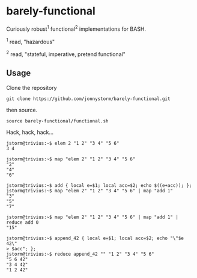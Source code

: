 barely-functional
=====

Curiously robust<sup>1</sup> functional<sup>2</sup> implementations for BASH.

<sup>1</sup> read, "hazardous"

<sup>2</sup> read, "stateful, imperative, pretend functional"

## Usage

Clone the repository

    git clone https://github.com/jonnystorm/barely-functional.git

then source.

    source barely-functional/functional.sh

Hack, hack, hack...

    jstorm@trivius:~$ elem 2 "1 2" "3 4" "5 6"
    3 4

    jstorm@trivius:~$ map "elem 2" "1 2" "3 4" "5 6"
    "2"
    "4"
    "6"

    jstorm@trivius:~$ add { local e=$1; local acc=$2; echo $((e+acc)); };
    jstorm@trivius:~$ map "elem 2" "1 2" "3 4" "5 6" | map "add 1"
    "3"
    "5"
    "7"

    jstorm@trivius:~$ map "elem 2" "1 2" "3 4" "5 6" | map "add 1" | reduce add 0
    "15"

    jstorm@trivius:~$ append_42 { local e=$1; local acc=$2; echo "\"$e 42\"
    > $acc"; };
    jstorm@trivius:~$ reduce append_42 "" "1 2" "3 4" "5 6"
    "5 6 42"
    "3 4 42"
    "1 2 42"

